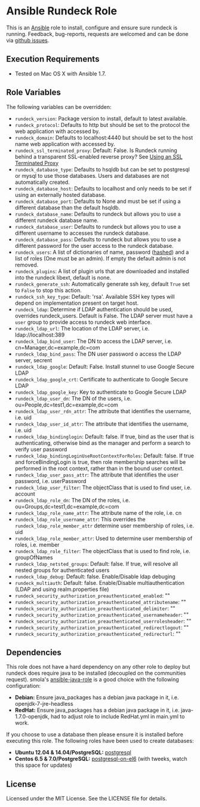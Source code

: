 # Ansible Rundeck Role

This is an [Ansible](http://www.ansible.com/) role to install, configure and ensure sure rundeck is running.
Feedback, bug-reports, requests are welcomed and can be done via [github issues](https://github.com/New-Edge-Engineering/ansible-rundeck/issues).

## Execution Requirements
- Tested on Mac OS X with Ansible 1.7.

## Role Variables

The following variables can be overridden:

 * `rundeck_version`: Package version to install, default to latest available.
 * `rundeck_protocol`: Defaults to http but should be set to the protocol the web application with accessed by.
 * `rundeck_domain`: Defaults to localhost:4440 but should be set to the host name web application with accessed by.
 * `rundeck_ssl_terminated_proxy`: Default: False. Is Rundeck running behind a transparent SSL-enabled reverse proxy? See [Using an SSL Terminated Proxy](http://rundeck.org/docs/administration/configuring-ssl.html#using-an-ssl-terminated-proxy)
 * `rundeck_database_type`: Defaults to hsqldb but can be set to postgresql or mysql to use those databases. Users and databases are not automatically created.
 * `rundeck_database_host`: Defaults to localhost and only needs to be set if using an externally hosted database.
 * `rundeck_database_port`: Defaults to None and must be set if using a different database than the default hsqldb.
 * `rundeck_database_name`: Defaults to rundeck but allows you to use a different rundeck database name.
 * `rundeck_database_user`: Defaults to rundeck but allows you to use a different username to accesses the rundeck database.
 * `rundeck_database_pass`: Defaults to rundeck but allows you to use a different password for the user access to the rundeck database.
 * `rundeck_users`: A list of dictionaries of name, password ([hashed](http://rundeck.org/docs/administration/authenticating-users.html#propertyfileloginmodule)) and a list of roles (One must be an admin). If empty the default admin is not removed.
 * `rundeck_plugins`: A list of plugin urls that are downloaded and installed into the rundeck libext, default is none.
 * `rundeck_generate_ssh`: Automatically generate ssh key, default `True` set to `False` to stop this action.
 * `rundeck_ssh_key_type`: Default: 'rsa'. Available SSH key types will depend on implementation present on target host.
 * `rundeck_ldap`: Determine if LDAP authentication should be used, overrides rundeck_users. Default is False. The LDAP server must have a `user` group to provide access to rundeck web interface.
 * `rundeck_ldap_url`: The location of the LDAP server, i.e. ldap://localhost:389
 * `rundeck_ldap_bind_user`: The DN to access the LDAP server, i.e. cn=Manager,dc=example,dc=com
 * `rundeck_ldap_bind_pass`: The DN user password o access the LDAP server, secrent
 * `rundeck_ldap_google`: Default: False. Install stunnel to use Google Secure LDAP
 * `rundeck_ldap_google_crt`: Certificate to authenticate to  Google Secure LDAP
 * `rundeck_ldap_google_key`: Key to authenticate to  Google Secure LDAP
 * `rundeck_ldap_user_dn`: The DN of the users, i.e. ou=People,dc=test1,dc=example,dc=com
 * `rundeck_ldap_user_rdn_attr`: The attribute that identifies the username, i.e. uid
 * `rundeck_ldap_user_id_attr`: The attribute that identifies the username, i.e. uid
 * `rundeck_ldap_bindinglogin`: Default: false. If true, bind as the user that is authenticating, otherwise bind as the manager and perform a search to verify user password
 * `rundeck_ldap_bindingLoginUseRootContextForRoles`: Default: false. If true and forceBindingLogin is true, then role membership searches will be performed in the root context, rather than in the bound user context.
 * `rundeck_ldap_user_pass_attr`: The attribute that identifies the user password, i.e. userPassword
 * `rundeck_ldap_user_filter`: The objectClass that is used to find user, i.e. account
 * `rundeck_ldap_role_dn`: The DN of the roles, i.e. ou=Groups,dc=test1,dc=example,dc=com
 * `rundeck_ldap_role_name_attr`: The attribute name of the role, i.e. cn
 * `rundeck_ldap_role_username_attr`: This overrides the `rundeck_ldap_role_member_attr` determine user membership of roles, i.e. uid
 * `rundeck_ldap_role_member_attr`: Used to determine user membership of roles, i.e. member
 * `rundeck_ldap_role_filter`: The objectClass that is used to find role, i.e. groupOfNames
 * `rundeck_ldap_netsted_groups`: Default: false. If true, will resolve all nested groups for authenticated users
 * `rundeck_ldap_debug`: Default: false. Enable/Disable ldap debuging
 * `rundeck_multiauth`: Default: false. Enable/Disable multiauthentication (LDAP and using realm.properties file)
 * `rundeck_security_authorization_preauthenticated_enabled`: ""
 * `rundeck_security_authorization_preauthenticated_attributename`: ""
 * `rundeck_security_authorization_preauthenticated_delimiter`: ""
 * `rundeck_security_authorization_preauthenticated_usernameheader`: ""
 * `rundeck_security_authorization_preauthenticated_userrolesheader`: ""
 * `rundeck_security_authorization_preauthenticated_redirectlogout`: ""
 * `rundeck_security_authorization_preauthenticated_redirecturl`: ""

## Dependencies
This role does not have a hard dependency on any other role to deploy but rundeck does require java to be installed (decoupled on the communities request). smola's [ansible-java-role](https://github.com/smola/ansible-java-role) is a good choice with the
following configuration:

 * **Debian:** Ensure java_packages has a debian java package in it, i.e. openjdk-7-jre-headless
 * **RedHat:** Ensure java_packages has a debian java package in it, i.e. java-1.7.0-openjdk, had to adjust role to include RedHat.yml in main.yml to work.

If you choose to use a database then please ensure it is installed before executing this role. The following roles have been used to create databases:

 * **Ubuntu 12.04 & 14.04/PostgreSQL:** [postgresql](https://galaxy.ansible.com/list#/roles/512)
 * **Centos 6.5 & 7.0/PostgreSQL:** [postgresql-on-el6](https://galaxy.ansible.com/list#/roles/766) (with tweeks, watch this space for updates)

## License

Licensed under the MIT License. See the LICENSE file for details.

